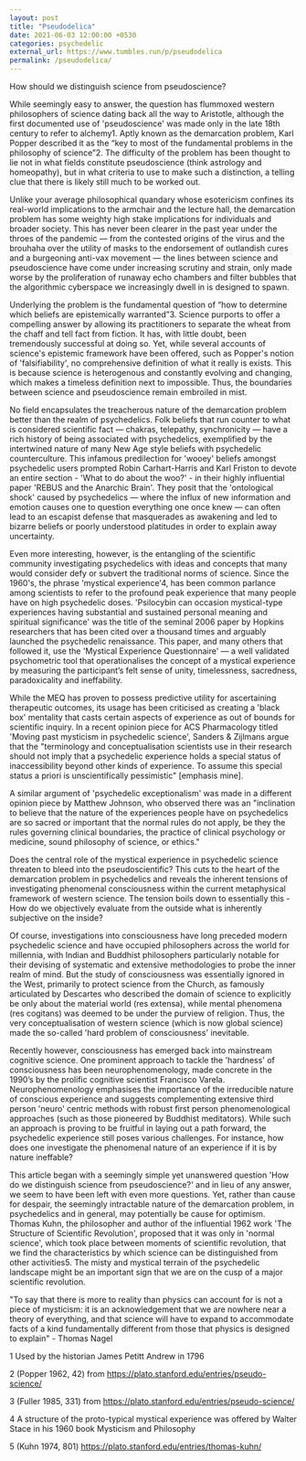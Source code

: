 ```yaml
---
layout: post
title: "Pseudodelica"
date: 2021-06-03 12:00:00 +0530
categories: psychedelic
external_url: https://www.tumbles.run/p/pseudodelica
permalink: /pseudodelica/
---
```



How should we distinguish science from pseudoscience?

While seemingly easy to answer, the question has flummoxed western philosophers of science dating back all the way to Aristotle, although the first documented use of 'pseudoscience' was made only in the late 18th century to refer to alchemy1. Aptly known as the demarcation problem, Karl Popper described it as the “key to most of the fundamental problems in the philosophy of science”2. The difficulty of the problem has been thought to lie not in what fields constitute pseudoscience (think astrology and homeopathy), but in what criteria to use to make such a distinction, a telling clue that there is likely still much to be worked out.

Unlike your average philosophical quandary whose esotericism confines its real-world implications to the armchair and the lecture hall, the demarcation problem has some weighty high stake implications for individuals and broader society. This has never been clearer in the past year under the throes of the pandemic — from the contested origins of the virus and the brouhaha over the utility of masks to the endorsement of outlandish cures and a burgeoning anti-vax movement — the lines between science and pseudoscience have come under increasing scrutiny and strain, only made worse by the proliferation of runaway echo chambers and filter bubbles that the algorithmic cyberspace we increasingly dwell in is designed to spawn.

Underlying the problem is the fundamental question of “how to determine which beliefs are epistemically warranted”3. Science purports to offer a compelling answer by allowing its practitioners to separate the wheat from the chaff and tell fact from fiction. It has, with little doubt, been tremendously successful at doing so. Yet, while several accounts of science's epistemic framework have been offered, such as Popper's notion of 'falsifiability', no comprehensive definition of what it really is exists. This is because science is heterogenous and constantly evolving and changing, which makes a timeless definition next to impossible. Thus, the boundaries between science and pseudoscience remain embroiled in mist.

No field encapsulates the treacherous nature of the demarcation problem better than the realm of psychedelics. Folk beliefs that run counter to what is considered scientific fact — chakras, telepathy, synchronicity — have a rich history of being associated with psychedelics, exemplified by the intertwined nature of many New Age style beliefs with psychedelic counterculture. This infamous predilection for 'wooey' beliefs amongst psychedelic users prompted Robin Carhart-Harris and Karl Friston to devote an entire section - 'What to do about the woo?' - in their highly influential paper 'REBUS and the Anarchic Brain'. They posit that the 'ontological shock' caused by psychedelics — where the influx of new information and emotion causes one to question everything one once knew — can often lead to an escapist defense that masquerades as awakening and led to bizarre beliefs or poorly understood platitudes in order to explain away uncertainty.

Even more interesting, however, is the entangling of the scientific community investigating psychedelics with ideas and concepts that many would consider defy or subvert the traditional norms of science. Since the 1960's, the phrase 'mystical experience'4, has been common parlance among scientists to refer to the profound peak experience that many people have on high psychedelic doses. 'Psilocybin can occasion mystical-type experiences having substantial and sustained personal meaning and spiritual significance' was the title of the seminal 2006 paper by Hopkins researchers that has been cited over a thousand times and arguably launched the psychedelic renaissance. This paper, and many others that followed it, use the 'Mystical Experience Questionnaire' — a well validated psychometric tool that operationalises the concept of a mystical experience by measuring the participant’s felt sense of unity, timelessness, sacredness, paradoxicality and ineffability.

While the MEQ has proven to possess predictive utility for ascertaining therapeutic outcomes, its usage has been criticised as creating a 'black box' mentality that casts certain aspects of experience as out of bounds for scientific inquiry. In a recent opinion piece for ACS Pharmacology titled 'Moving past mysticism in psychedelic science', Sanders & Zijlmans argue that the "terminology and conceptualisation scientists use in their research should not imply that a psychedelic experience holds a special status of inaccessibility beyond other kinds of experience. To assume this special status a priori is unscientifically pessimistic" [emphasis mine].

A similar argument of 'psychedelic exceptionalism' was made in a different opinion piece by Matthew Johnson, who observed there was an "inclination to believe that the nature of the experiences people have on psychedelics are so sacred or important that the normal rules do not apply, be they the rules governing clinical boundaries, the practice of clinical psychology or medicine, sound philosophy of science, or ethics."

Does the central role of the mystical experience in psychedelic science threaten to bleed into the pseudoscientific? This cuts to the heart of the demarcation problem in psychedelics and reveals the inherent tensions of investigating phenomenal consciousness within the current metaphysical framework of western science. The tension boils down to essentially this - How do we objectively evaluate from the outside what is inherently subjective on the inside?

Of course, investigations into consciousness have long preceded modern psychedelic science and have occupied philosophers across the world for millennia, with Indian and Buddhist philosophers particularly notable for their devising of systematic and extensive methodologies to probe the inner realm of mind. But the study of consciousness was essentially ignored in the West, primarily to protect science from the Church, as famously articulated by Descartes who described the domain of science to explicitly be only about the material world (res extensa), while mental phenomena (res cogitans) was deemed to be under the purview of religion. Thus, the very conceptualisation of western science (which is now global science) made the so-called 'hard problem of consciousness' inevitable.

Recently however, consciousness has emerged back into mainstream cognitive science. One prominent approach to tackle the 'hardness' of consciousness has been neurophenomenology, made concrete in the 1990’s by the prolific cognitive scientist Francisco Varela. Neurophenomenology emphasises the importance of the irreducible nature of conscious experience and suggests complementing extensive third person 'neuro' centric methods with robust first person phenomenological approaches (such as those pioneered by Buddhist meditators). While such an approach is proving to be fruitful in laying out a path forward, the psychedelic experience still poses various challenges. For instance, how does one investigate the phenomenal nature of an experience if it is by nature ineffable?

This article began with a seemingly simple yet unanswered question 'How do we distinguish science from pseudoscience?' and in lieu of any answer, we seem to have been left with even more questions. Yet, rather than cause for despair, the seemingly intractable nature of the demarcation problem, in psychedelics and in general, may potentially be cause for optimism. Thomas Kuhn, the philosopher and author of the influential 1962 work 'The Structure of Scientific Revolution', proposed that it was only in 'normal science', which took place between moments of scientific revolution, that we find the characteristics by which science can be distinguished from other activities5. The misty and mystical terrain of the psychedelic landscape might be an important sign that we are on the cusp of a major scientific revolution.

"To say that there is more to reality than physics can account for is not a piece of mysticism: it is an acknowledgement that we are nowhere near a theory of everything, and that science will have to expand to accommodate facts of a kind fundamentally different from those that physics is designed to explain" - Thomas Nagel

1
Used by the historian James Petitt Andrew in 1796

2
(Popper 1962, 42) from https://plato.stanford.edu/entries/pseudo-science/

3
(Fuller 1985, 331) from https://plato.stanford.edu/entries/pseudo-science/

4
A structure of the proto-typical mystical experience was offered by Walter Stace in his 1960 book Mysticism and Philosophy

5
(Kuhn 1974, 801) https://plato.stanford.edu/entries/thomas-kuhn/
